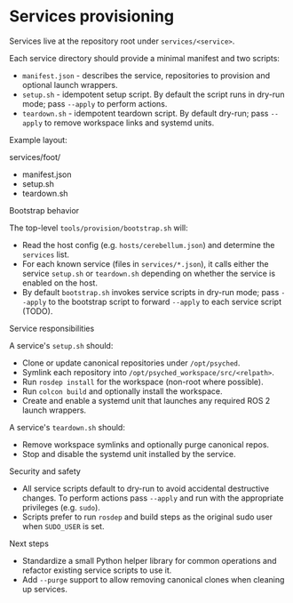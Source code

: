 # Services provisioning

Services live at the repository root under `services/<service>`.

Each service directory should provide a minimal manifest and two scripts:

- `manifest.json` - describes the service, repositories to provision and optional launch wrappers.
- `setup.sh` - idempotent setup script. By default the script runs in dry-run mode; pass `--apply` to perform actions.
- `teardown.sh` - idempotent teardown script. By default dry-run; pass `--apply` to remove workspace links and systemd units.

Example layout:

services/foot/
- manifest.json
- setup.sh
- teardown.sh

Bootstrap behavior

The top-level `tools/provision/bootstrap.sh` will:
- Read the host config (e.g. `hosts/cerebellum.json`) and determine the `services` list.
- For each known service (files in `services/*.json`), it calls either the service `setup.sh` or `teardown.sh` depending on whether the service is enabled on the host.
- By default `bootstrap.sh` invokes service scripts in dry-run mode; pass `--apply` to the bootstrap script to forward `--apply` to each service script (TODO).

Service responsibilities

A service's `setup.sh` should:
- Clone or update canonical repositories under `/opt/psyched`.
- Symlink each repository into `/opt/psyched_workspace/src/<relpath>`.
- Run `rosdep install` for the workspace (non-root where possible).
- Run `colcon build` and optionally install the workspace.
- Create and enable a systemd unit that launches any required ROS 2 launch wrappers.

A service's `teardown.sh` should:
- Remove workspace symlinks and optionally purge canonical repos.
- Stop and disable the systemd unit installed by the service.

Security and safety

- All service scripts default to dry-run to avoid accidental destructive changes. To perform actions pass `--apply` and run with the appropriate privileges (e.g. `sudo`).
- Scripts prefer to run `rosdep` and build steps as the original sudo user when `SUDO_USER` is set.

Next steps

- Standardize a small Python helper library for common operations and refactor existing service scripts to use it.
- Add `--purge` support to allow removing canonical clones when cleaning up services.

